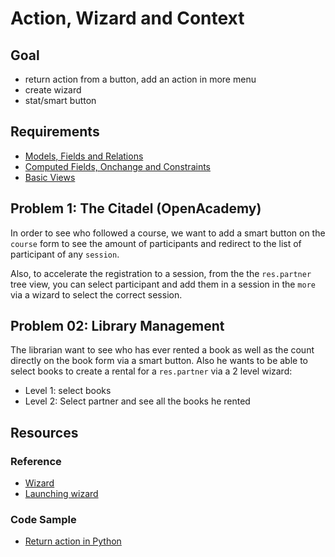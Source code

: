 # Action, Wizard and Context

## Goal

- return action from a button, add an action in more menu
- create wizard
- stat/smart button

## Requirements


- [Models, Fields and Relations](../01-models)
- [Computed Fields, Onchange and Constraints](../02-fields)
- [Basic Views](../03-views)

## Problem 1: The Citadel (OpenAcademy)

In order to see who followed a course, we want to add a smart button on the `course`
form to see the amount of participants and redirect to the list of participant
of any `session`.

Also, to accelerate the registration to a session, from the the `res.partner` tree view,
you can select participant and add them in a session in the `more` via a wizard to select
the correct session.

## Problem 02: Library Management

The librarian want to see who has ever rented a book as well as the count directly on
the book form via a smart button. Also he wants to be able to select books to create a rental
for a `res.partner` via a 2 level wizard:
* Level 1: select books
* Level 2: Select partner and see all the books he rented


## Resources

### Reference

* [Wizard](https://www.odoo.com/documentation/10.0/howtos/backend.html#wizards)
* [Launching wizard](https://www.odoo.com/documentation/10.0/howtos/backend.html#launching-wizards)

### Code Sample

* [Return action in Python](https://github.com/odoo/odoo/blob/10.0/addons/mrp_repair/wizard/mrp_repair_make_invoice.py#L26)